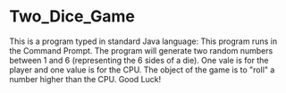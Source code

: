 # Two_Dice_Game
This is a program typed in standard Java language: This program runs in the Command Prompt. The program will generate two random numbers between 1 and 6 (representing the 6 sides of a die). One vale is for the player and one value is for the CPU. The object of the game is to "roll" a number higher than the CPU. Good Luck!
